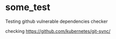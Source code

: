 # some_test
Testing github vulnerable dependencies checker

checking https://github.com/kubernetes/git-sync/
